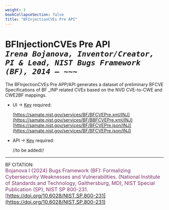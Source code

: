 ```yaml
---
weight: 3
bookCollapseSection: false
title: "BFInjectionCVEs Pre API"
---
```


<!-- Google tag (gtag.js) -->
<script async src="https://www.googletagmanager.com/gtag/js?id=G-PJ364XPP9F"></script>
<script>
  window.dataLayer = window.dataLayer || [];
  function gtag(){dataLayer.push(arguments);}
  gtag('js', new Date());

  gtag('config', 'G-PJ364XPP9F');
</script>

# BFInjectionCVEs Pre API <br/> _`Irena Bojanova, Inventor/Creator, PI & Lead, NIST Bugs Framework (BF), 2014 – ~~~`_

The BFInjectionCVEs Pre APP/API generates a dataset of preliminary BFCVE Specifications of BF _INP related CVEs based on the NVD CVE-to-CWE and CWE2BF mappings.

- UI &rarr; [Key](https://forms.gle/SRZyva5Vn1i4dQQ2A) required:

  [https://samate.nist.gov/services/BF/BFCVEPre.xml/INJ](https://samate.nist.gov/services/BF/BBFCVEPre.xml/INJ)<br/>
  [https://samate.nist.gov/services/BF/BFCVEPre.json/INJ](https://samate.nist.gov/services/BF/BFCVEPre.json/INJ)

- API &rarr; [Key](https://forms.gle/SRZyva5Vn1i4dQQ2A) required: <br/>

  //to be added//
_________________________________

BF CITATION: <br/>
<l style="font-size: 16px; color: #7D3368"> Bojanova I (2024) Bugs Framework (BF): Formalizing Cybersecurity Weaknesses and Vulnerabilities. (National Institute of Standards and Technology, Gaithersburg, MD), NIST Special Publication (SP), NIST SP 800-231. [https://doi.org/10.6028/NIST.SP.800-231](https://doi.org/10.6028/NIST.SP.800-231)</l> 